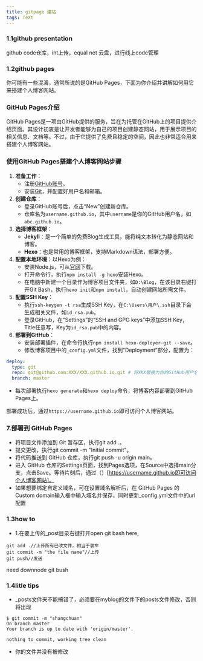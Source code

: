 ```yaml
---
title: gitpage 建站
tags: TeXt
---
```

### 1.1github presentation

github code仓库，int上传，equal net 云盘，进行线上code管理

### 1.2github pages

你可能有一些混淆，通常所说的是GitHub Pages，下面为你介绍并讲解如何用它来搭建个人博客网站。

### GitHub Pages介绍

GitHub Pages是一项由GitHub提供的服务，旨在为托管在GitHub上的项目提供介绍页面。其设计初衷是让开发者能够为自己的项目创建静态网站，用于展示项目的相关信息、文档等。不过，由于它提供了免费且稳定的空间，因此也非常适合用来搭建个人博客网站。

### 使用GitHub Pages搭建个人博客网站步骤

1. **准备工作**：
    - 注册[GitHub账号](https://github.com/)。
    - 安装[Git](https://git-scm.com/downloads)，并配置好用户名和邮箱。
2. **创建仓库**：
    - 登录GitHub账号后，点击“New”创建新仓库。
    - 仓库名为`username.github.io`，其中`username`是你的GitHub用户名，如`abc.github.io`。
3. **选择博客框架**：
    - **Jekyll**：是一个简单的免费Blog生成工具，能将纯文本转化为静态网站和博客。
    - **Hexo**：也是常用的博客框架，支持Markdown语法，部署方便。
4. **配置本地环境**：以Hexo为例：
    - 安装Node.js，可从[官网](https://nodejs.org/en/download/)下载。
    - 打开命令行，执行`npm install -g hexo`安装Hexo。
    - 在电脑中新建一个目录作为博客项目文件夹，如`D:\Blog`，在该目录右键打开Git Bash，执行`hexo init`和`npm install`，自动创建网站所需文件。
5. **配置SSH Key**：
    - 执行`ssh-keygen -t rsa`生成SSH Key，在`C:\Users\用户\.ssh`目录下会生成相关文件，如`id_rsa.pub`。
    - 登录GitHub，在“Settings”的“SSH and GPG keys”中添加SSH Key，Title任意写，Key为`id_rsa.pub`中的内容。
6. **部署到GitHub**：
    - 安装部署插件，在命令行执行`npm install hexo-deployer-git --save`。
    - 修改博客项目中的`_config.yml`文件，找到“Deployment”部分，配置为：

```yaml
deploy:
  type: git
  repo: git@github.com:XXX/XXX.github.io.git # 将XXX替换为你的GitHub用户名
  branch: master
```

- 每次部署执行`hexo generate`和`hexo deploy`命令，将博客内容部署到GitHub Pages上。


部署成功后，通过`https://username.github.io`即可访问个人博客网站。

### 7.部署到 GitHub Pages

- 将项目文件添加到 Git 暂存区，执行git add .。
- 提交更改，执行git commit -m "Initial commit"。
- 将代码推送到 GitHub 仓库，执行git push -u origin main。
- 进入 GitHub 仓库的Settings页面，找到Pages选项，在Source中选择main分支，点击Save。等待片刻后，通过（）[https://username.github.io即可访问个人博客网站]。
- 如果想要绑定自定义域名，可在设置域名解析后，在 GitHub Pages 的Custom domain输入框中输入域名并保存，同时更新_config.yml文件中的url配置

### 1.3how to

- 1.在要上传的_post目录右键打开open git bash here,

```git
git add .//上传所有已改文件，相当于装车
git commit -m "the file name"//上传
git push//发送
```

need downnode git bush

### 1.4litle tips

-  _posts文件夹不能搞错了，必须要在myblog的文件下的posts文件修改，否则将出现

```git
$ git commit -m "shangchuan"
On branch master
Your branch is up to date with 'origin/master'.

nothing to commit, working tree clean
```

- 你的文件并没有被修改